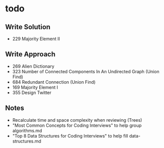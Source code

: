 # todo

## Write Solution
* 229 Majority Element II

## Write Approach
* 269 Alien Dictionary
* 323 Number of Connected Components In An Undirected Graph (Union Find)
* 684 Redundant Connection (Union Find)
* 169 Majority Element I
* 355 Design Twitter

## Notes
* Recalculate time and space complexity when reviewing (Trees)
* "Most Common Concepts for Coding Interviews" to help group algorithms.md
* "Top 8 Data Structures for Coding Interviews" to help fill data-structures.md